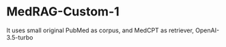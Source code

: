 # MedRAG-Custom-1
It uses small original PubMed as corpus, and MedCPT as retriever, OpenAI-3.5-turbo

